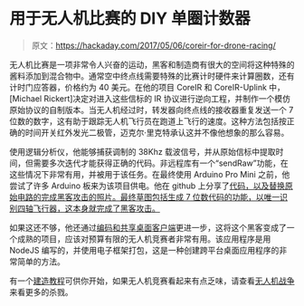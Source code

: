 # 用于无人机比赛的 DIY 单圈计数器

> 原文：<https://hackaday.com/2017/05/06/coreir-for-drone-racing/>

无人机比赛是一项非常令人兴奋的运动，黑客和制造商有很大的空间将这种特殊的酱料添加到混合物中。通常空中终点线需要特殊的比赛计时硬件来计算圈数，还有计时门应答器，价格约为 40 美元。在他的项目 CoreIR 和 CoreIR-Uplink 中，[Michael Rickert]决定对进入这些信标的 IR 协议进行逆向工程，并制作一个模仿原始协议的自制版本。当无人机经过时，转发器向终点线的接收器重复发送一个 7 位数的数字，这有助于跟踪无人机飞行员在跑道上飞行的速度。这种方法包括按正确的时间开关红外发光二极管，迈克尔·里克特承认这并不像他想象的那么容易。

使用逻辑分析仪，他能够捕获调制的 38Khz 载波信号，并从原始信标中提取时间，但需要多次迭代才能获得正确的代码。非远程库有一个“sendRaw”功能，在这些情况下非常有用，并被用于该任务。在最终使用 Arduino Pro Mini 之前，他尝试了许多 Arduino 板来为该项目供电。他在 github 上分享了[代码，以及替换原始电路的完成黑客攻击的照片。最终草图包括生成 7 位数代码的功能，以唯一识别四轴飞行器，这本身就完成了黑客攻击。](https://github.com/slacker87/CoreIR)

如果这还不够，他还通过[编码和共享桌面客户端](https://github.com/slacker87/CoreIR-Uplink)更进一步，这将这个黑客变成了一个成熟的项目，应该对预算有限的无人机竞赛者非常有用。该应用程序是用 NodeJS 编写的，并使用电子框架打包，这是一种创建跨平台桌面应用程序的非常简单的方法。

有一个[建造教程](http://mrickert.com/2016/10/12/building-your-own-coreir-transponder/)可供你开始，如果无人机竞赛看起来有点乏味，请查看[无人机战争](http://hackaday.com/2017/03/18/welcome-to-the-drone-wars/)来看更多的杀戮。